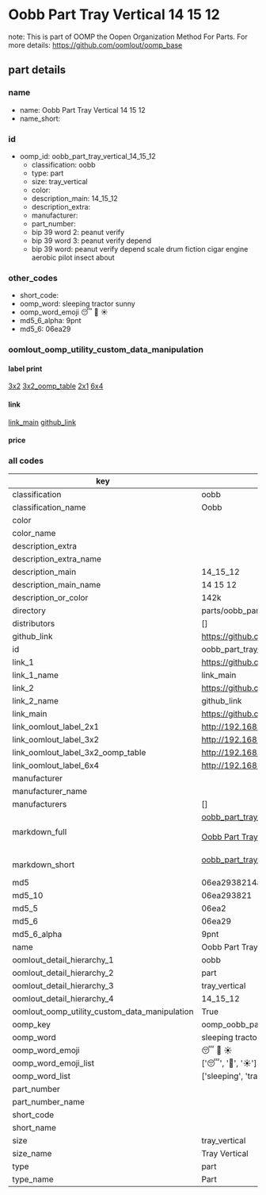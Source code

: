 # Oobb Part Tray Vertical 14 15 12  

note: This is part of OOMP the Oopen Organization Method For Parts. For more details: https://github.com/oomlout/oomp_base

##  part details





### name
* name: Oobb Part Tray Vertical 14 15 12
* name_short: 
### id
* oomp_id: oobb_part_tray_vertical_14_15_12
  * classification: oobb
  * type: part
  * size: tray_vertical
  * color: 
  * description_main: 14_15_12
  * description_extra: 
  * manufacturer: 
  * part_number: 
  * bip 39 word 2: peanut verify
  * bip 39 word 3: peanut verify depend
  * bip 39 word: peanut verify depend scale drum fiction cigar engine aerobic pilot insect about

### other_codes
* short_code: 
* oomp_word: sleeping tractor sunny
* oomp_word_emoji :sleeping: :tractor: :sunny:
* md5_6_alpha: 9pnt
* md5_6: 06ea29






### oomlout_oomp_utility_custom_data_manipulation
#### label print
[3x2](http://192.168.1.245:1112/?label=oomp%209pnt)
[3x2_oomp_table](http://192.168.1.107:1112/?label=oomp%209pnt)
[2x1](http://192.168.1.242:1112/?label=oomp%209pnt)
[6x4](http://192.168.1.55:1112/?label=oomp%209pnt)    

#### link

[link_main](https://github.com/oomlout/oomlout_oomp_current_version_messy/tree/main/parts/oobb_part_tray_vertical_14_15_12) [github_link](https://github.com/oomlout/oomlout_oomp_part_src/tree/main/parts/oobb_part_tray_vertical_14_15_12)                             

#### price







### all codes 
| key | value |  
| --- | --- |  
| classification | oobb |  
| classification_name | Oobb |  
| color |  |  
| color_name |  |  
| description_extra |  |  
| description_extra_name |  |  
| description_main | 14_15_12 |  
| description_main_name | 14 15 12 |  
| description_or_color | 142k |  
| directory | parts/oobb_part_tray_vertical_14_15_12 |  
| distributors | [] |  
| github_link | https://github.com/oomlout/oomlout_oomp_part_src/tree/main/parts/oobb_part_tray_vertical_14_15_12 |  
| id | oobb_part_tray_vertical_14_15_12 |  
| link_1 | https://github.com/oomlout/oomlout_oomp_current_version_messy/tree/main/parts/oobb_part_tray_vertical_14_15_12 |  
| link_1_name | link_main |  
| link_2 | https://github.com/oomlout/oomlout_oomp_part_src/tree/main/parts/oobb_part_tray_vertical_14_15_12 |  
| link_2_name | github_link |  
| link_main | https://github.com/oomlout/oomlout_oomp_current_version_messy/tree/main/parts/oobb_part_tray_vertical_14_15_12 |  
| link_oomlout_label_2x1 | http://192.168.1.242:1112/?label=oomp%209pnt |  
| link_oomlout_label_3x2 | http://192.168.1.245:1112/?label=oomp%209pnt |  
| link_oomlout_label_3x2_oomp_table | http://192.168.1.107:1112/?label=oomp%209pnt |  
| link_oomlout_label_6x4 | http://192.168.1.55:1112/?label=oomp%209pnt |  
| manufacturer |  |  
| manufacturer_name |  |  
| manufacturers | [] |  
| markdown_full | [oobb_part_tray_vertical_14_15_12](https://github.com/oomlout/oomlout_oomp_current_version_messy/tree/main/parts/oobb_part_tray_vertical_14_15_12)<br>[](https://github.com/oomlout/oomlout_oomp_current_version_messy/tree/main/parts/oobb_part_tray_vertical_14_15_12)<br>[Oobb Part Tray Vertical 14 15 12](https://github.com/oomlout/oomlout_oomp_current_version_messy/tree/main/parts/oobb_part_tray_vertical_14_15_12)<br><br> |  
| markdown_short | [oobb_part_tray_vertical_14_15_12](https://github.com/oomlout/oomlout_oomp_current_version_messy/tree/main/parts/oobb_part_tray_vertical_14_15_12)<br><br> |  
| md5 | 06ea2938214a651d5721cc0075fcad0f |  
| md5_10 | 06ea293821 |  
| md5_5 | 06ea2 |  
| md5_6 | 06ea29 |  
| md5_6_alpha | 9pnt |  
| name | Oobb Part Tray Vertical 14 15 12 |  
| oomlout_detail_hierarchy_1 | oobb |  
| oomlout_detail_hierarchy_2 | part |  
| oomlout_detail_hierarchy_3 | tray_vertical |  
| oomlout_detail_hierarchy_4 | 14_15_12 |  
| oomlout_oomp_utility_custom_data_manipulation | True |  
| oomp_key | oomp_oobb_part_tray_vertical_14_15_12 |  
| oomp_word | sleeping tractor sunny |  
| oomp_word_emoji | :sleeping: :tractor: :sunny: |  
| oomp_word_emoji_list | [':sleeping:', ':tractor:', ':sunny:'] |  
| oomp_word_list | ['sleeping', 'tractor', 'sunny'] |  
| part_number |  |  
| part_number_name |  |  
| short_code |  |  
| short_name |  |  
| size | tray_vertical |  
| size_name | Tray Vertical |  
| type | part |  
| type_name | Part |  
